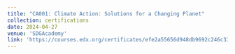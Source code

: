 ```yaml
---
title: "CA001: Climate Action: Solutions for a Changing Planet"
collection: certifications
date: 2024-04-27	
venue: 'SDGAcademy'
link: 'https://courses.edx.org/certificates/efe2a55656d948db9692c246c33df5e7'
---
```

